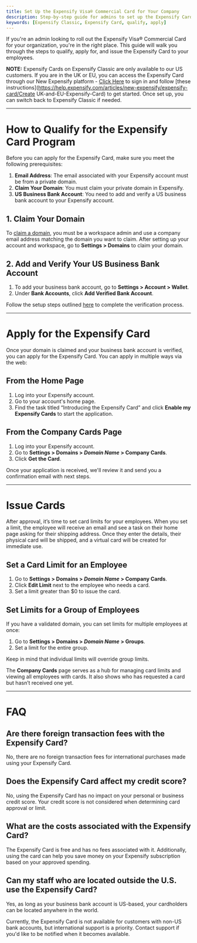 ```yaml
---
title: Set Up the Expensify Visa® Commercial Card for Your Company  
description: Step-by-step guide for admins to set up the Expensify Card for their organization.
keywords: [Expensify Classic, Expensify Card, qualify, apply]
---
```


If you're an admin looking to roll out the Expensify Visa® Commercial Card for your organization, you're in the right place. This guide will walk you through the steps to qualify, apply for, and issue the Expensify Card to your employees.

**NOTE:** Expensify Cards on Expensify Classic are only available to our US customers. If you are in the UK or EU, you can access the Expensify Card through our New Expensify platform - [Click Here](https://new.expensify.com/) to sign in and follow [these instructions](https://help.expensify.com/articles/new-expensify/expensify-card/Create UK-and-EU-Expensify-Card) to get started. Once set up, you can switch back to Expensify Classic if needed.

---

# How to Qualify for the Expensify Card Program 

Before you can apply for the Expensify Card, make sure you meet the following prerequisites:

1. **Email Address**: The email associated with your Expensify account must be from a private domain.
2. **Claim Your Domain**: You must claim your private domain in Expensify.
3. **US Business Bank Account**: You need to add and verify a US business bank account to your Expensify account.

## 1. Claim Your Domain

To [claim a domain](https://help.expensify.com/articles/expensify-classic/domains/Claim-And-Verify-A-Domain), you must be a workspace admin and use a company email address matching the domain you want to claim. After setting up your account and workspace, go to **Settings > Domains** to claim your domain.

## 2. Add and Verify Your US Business Bank Account

1. To add your business bank account, go to **Settings > Account > Wallet**.
2. Under **Bank Accounts**, click **Add Verified Bank Account**.

Follow the setup steps outlined [here](https://help.expensify.com/articles/expensify-classic/bank-accounts-and-payments/bank-accounts/Connect-US-Business-Bank-Account) to complete the verification process.

---

# Apply for the Expensify Card

Once your domain is claimed and your business bank account is verified, you can apply for the Expensify Card. You can apply in multiple ways via the web:

## From the Home Page

1. Log into your Expensify account.
2. Go to your account's home page.
3. Find the task titled “Introducing the Expensify Card” and click **Enable my Expensify Cards** to start the application.

## From the Company Cards Page

1. Log into your Expensify account.
2. Go to **Settings > Domains > _Domain Name_ > Company Cards**.
3. Click **Get the Card**.

Once your application is received, we'll review it and send you a confirmation email with next steps.

---

# Issue Cards

After approval, it’s time to set card limits for your employees. When you set a limit, the employee will receive an email and see a task on their home page asking for their shipping address. Once they enter the details, their physical card will be shipped, and a virtual card will be created for immediate use.

## Set a Card Limit for an Employee

1. Go to **Settings > Domains > _Domain Name_ > Company Cards**.
2. Click **Edit Limit** next to the employee who needs a card.
3. Set a limit greater than $0 to issue the card.

## Set Limits for a Group of Employees

If you have a validated domain, you can set limits for multiple employees at once:

1. Go to **Settings > Domains > _Domain Name_ > Groups**.
2. Set a limit for the entire group.

Keep in mind that individual limits will override group limits.

The **Company Cards** page serves as a hub for managing card limits and viewing all employees with cards. It also shows who has requested a card but hasn’t received one yet.

---

# FAQ

## Are there foreign transaction fees with the Expensify Card?

No, there are no foreign transaction fees for international purchases made using your Expensify Card.

## Does the Expensify Card affect my credit score?

No, using the Expensify Card has no impact on your personal or business credit score. Your credit score is not considered when determining card approval or limit.

## What are the costs associated with the Expensify Card?

The Expensify Card is free and has no fees associated with it. Additionally, using the card can help you save money on your Expensify subscription based on your approved spending.

## Can my staff who are located outside the U.S. use the Expensify Card?

Yes, as long as your business bank account is US-based, your cardholders can be located anywhere in the world.

Currently, the Expensify Card is not available for customers with non-US bank accounts, but international support is a priority. Contact support if you'd like to be notified when it becomes available.

